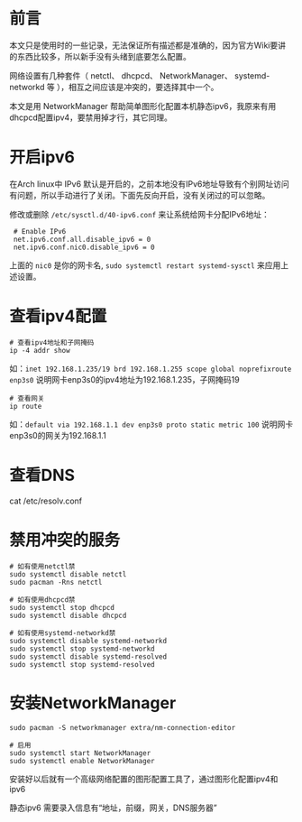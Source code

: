 # 前言

本文只是使用时的一些记录，无法保证所有描述都是准确的，因为官方Wiki要讲的东西比较多，所以新手没有头绪到底要怎么配置。

网络设置有几种套件（ netctl、 dhcpcd、 NetworkManager、 systemd-networkd 等 ），相互之间应该是冲突的，要选择其中一个。

本文是用 NetworkManager 帮助简单图形化配置本机静态ipv6，我原来有用dhcpcd配置ipv4，要禁用掉才行，其它同理。


# 开启ipv6

在Arch linux中 IPv6 默认是开启的，之前本地没有IPv6地址导致有个别网址访问有问题，所以手动进行了关闭。下面先反向开启，没有关闭过的可以忽略。

修改或删除 `/etc/sysctl.d/40-ipv6.conf` 来让系统给网卡分配IPv6地址：

```
 # Enable IPv6
 net.ipv6.conf.all.disable_ipv6 = 0
 net.ipv6.conf.nic0.disable_ipv6 = 0
```

上面的 `nic0` 是你的网卡名, `sudo systemctl restart systemd-sysctl` 来应用上述设置。

# 查看ipv4配置

```
# 查看ipv4地址和子网掩码
ip -4 addr show
```

如：`inet 192.168.1.235/19 brd 192.168.1.255 scope global noprefixroute enp3s0` 说明网卡enp3s0的ipv4地址为192.168.1.235，子网掩码19

```
# 查看网关
ip route
```

如：`default via 192.168.1.1 dev enp3s0 proto static metric 100` 说明网卡enp3s0的网关为192.168.1.1

# 查看DNS
cat /etc/resolv.conf

# 禁用冲突的服务

```
# 如有使用netctl禁
sudo systemctl disable netctl
sudo pacman -Rns netctl

# 如有使用dhcpcd禁
sudo systemctl stop dhcpcd
sudo systemctl disable dhcpcd

# 如有使用systemd-networkd禁
sudo systemctl disable systemd-networkd
sudo systemctl stop systemd-networkd
sudo systemctl disable systemd-resolved
sudo systemctl stop systemd-resolved
```

# 安装NetworkManager

```
sudo pacman -S networkmanager extra/nm-connection-editor

# 启用
sudo systemctl start NetworkManager
sudo systemctl enable NetworkManager
```

安装好以后就有一个高级网络配置的图形配置工具了，通过图形化配置ipv4和ipv6

静态ipv6 需要录入信息有“地址，前缀，网关，DNS服务器”